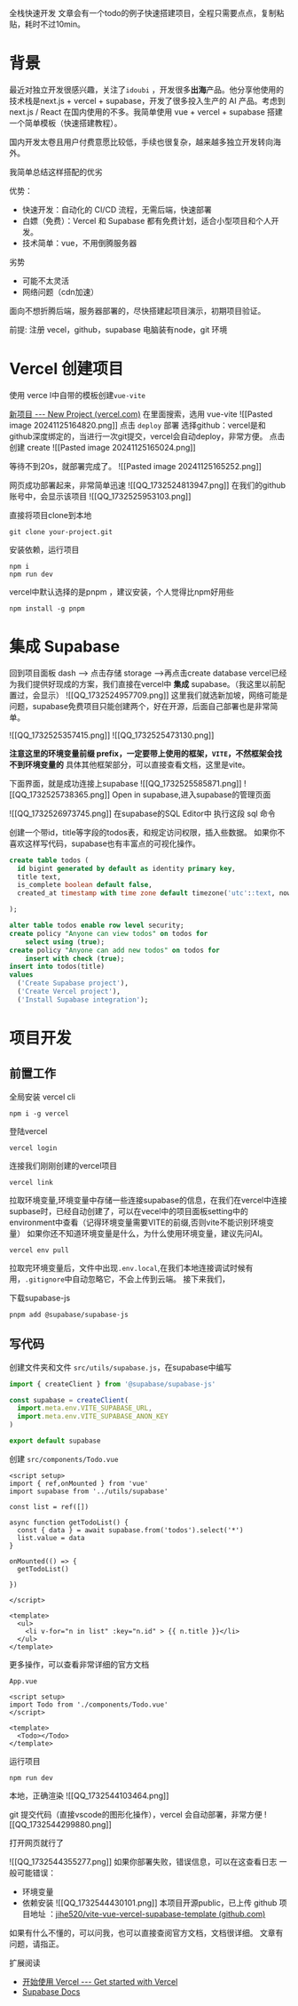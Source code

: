 
全栈快速开发
文章会有一个todo的例子快速搭建项目，全程只需要点点，复制粘贴，耗时不过10min。

# 背景

最近对独立开发很感兴趣，关注了`idoubi` ，开发很多**出海**产品。他分享他使用的技术栈是next.js + vercel + supabase，开发了很多投入生产的 AI 产品。考虑到 next.js / React 在国内使用的不多。我简单使用 vue + vercel + supabase 搭建一个简单模板（快速搭建教程）。

国内开发太卷且用户付费意愿比较低，手续也很复杂，越来越多独立开发转向海外。

我简单总结这样搭配的优劣

优势：
- 快速开发：自动化的 CI/CD 流程，无需后端，快速部署
- 白嫖（免费）：Vercel 和 Supabase 都有免费计划，适合小型项目和个人开发。
- 技术简单：vue，不用倒腾服务器

劣势
- 可能不太灵活
- 网络问题（cdn加速）

面向不想折腾后端，服务器部署的，尽快搭建起项目演示，初期项目验证。

前提:
注册 vecel，github，supabase
电脑装有node，git 环境
# Vercel 创建项目

使用 verce l中自带的模板创建`vue-vite`

[新项目 --- New Project (vercel.com)](https://vercel.com/new)
在里面搜索，选用 vue-vite
![[Pasted image 20241125164820.png]]
点击 `deploy` 部署
选择github：vercel是和github深度绑定的，当进行一次git提交，vercel会自动deploy，非常方便。
点击创建 create
![[Pasted image 20241125165024.png]]


等待不到20s，就部署完成了。
![[Pasted image 20241125165252.png]]

网页成功部署起来，非常简单迅速
![[QQ_1732524813947.png]]
在我们的github账号中，会显示该项目
![[QQ_1732525953103.png]]

直接将项目clone到本地
```shell
git clone your-project.git
```

安装依赖，运行项目
```shell
npm i 
npm run dev
```

vercel中默认选择的是pnpm ，建议安装，个人觉得比npm好用些
```shell
npm install -g pnpm
```


# 集成 Supabase


回到项目面板 dash --> 点击存储 storage -->再点击create database
vercel已经为我们提供好现成的方案，我们直接在vercel中 **集成**  supabase。（我这里以前配置过，会显示）
![[QQ_1732524957709.png]]
这里我们就选新加坡，网络可能是问题，supabase免费项目只能创建两个，好在开源，后面自己部署也是非常简单。

![[QQ_1732525357415.png]]
![[QQ_1732525473130.png]]

**注意这里的环境变量前缀 prefix，一定要带上使用的框架，`VITE`，不然框架会找不到环境变量的**
具体其他框架部分，可以直接查看文档，这里是vite。



下面界面，就是成功连接上supabase
![[QQ_1732525585871.png]]
![[QQ_1732525738365.png]]
Open in supabase,进入supabase的管理页面

![[QQ_1732526973745.png]]
在supabase的SQL Editor中 执行这段 sql 命令

创建一个带id，title等字段的todos表，和规定访问权限，插入些数据。
如果你不喜欢这样写代码，supabase也有丰富点的可视化操作。
```sql
create table todos (
  id bigint generated by default as identity primary key,
  title text,
  is_complete boolean default false,
  created_at timestamp with time zone default timezone('utc'::text, now()) not null

);

alter table todos enable row level security;
create policy "Anyone can view todos" on todos for
    select using (true);
create policy "Anyone can add new todos" on todos for
    insert with check (true);
insert into todos(title)
values
  ('Create Supabase project'),
  ('Create Vercel project'),
  ('Install Supabase integration');
```


# 项目开发

## 前置工作

全局安装 vercel cli
```shell
npm i -g vercel
```

登陆vercel
```shell
vercel login
```

连接我们刚刚创建的vercel项目
```shell
vercel link
```

拉取环境变量,环境变量中存储一些连接supabase的信息，在我们在vercel中连接supbase时，已经自动创建了，可以在vecel中的项目面板setting中的environment中查看（记得环境变量需要VITE的前缀,否则vite不能识别环境变量）
如果你还不知道环境变量是什么，为什么使用环境变量，建议先问AI。

```shell
vercel env pull
```

拉取完环境变量后，文件中出现`.env.local`,在我们本地连接调试时候有用，`.gitignore`中自动忽略它，不会上传到云端。
接下来我们，

下载supabase-js
```shell
pnpm add @supabase/supabase-js
```


## 写代码

创建文件夹和文件 `src/utils/supabase.js`，在supabase中编写
```js
import { createClient } from '@supabase/supabase-js'

const supabase = createClient(
  import.meta.env.VITE_SUPABASE_URL,
  import.meta.env.VITE_SUPABASE_ANON_KEY
)

export default supabase
```

创建 `src/components/Todo.vue`
```vue
<script setup>
import { ref,onMounted } from 'vue'
import supabase from '../utils/supabase'

const list = ref([])

async function getTodoList() {
  const { data } = await supabase.from('todos').select('*')
  list.value = data
}

onMounted(() => {
  getTodoList()

})

</script>
  
<template>
  <ul>
    <li v-for="n in list" :key="n.id" > {{ n.title }}</li>
  </ul>
</template>
```
更多操作，可以查看非常详细的官方文档

`App.vue`
```vue
<script setup>
import Todo from './components/Todo.vue'
</script>

<template>
  <Todo></Todo>
</template>
```

运行项目
```shell
npm run dev
```

本地，正确渲染
![[QQ_1732544103464.png]]

git 提交代码（直接vscode的图形化操作），vercel 会自动部署，非常方便
![[QQ_1732544299880.png]]

打开网页就行了

![[QQ_1732544355277.png]]
如果你部署失败，错误信息，可以在这查看日志
一般可能错误：
- 环境变量
- 依赖安装
![[QQ_1732544430101.png]]
本项目开源public，已上传 github
项目地址 ：[jihe520/vite-vue-vercel-supabase-template (github.com)](https://github.com/jihe520/vite-vue-vercel-supabase-template)

如果有什么不懂的，可以问我，也可以直接查阅官方文档，文档很详细。
文章有问题，请指正。


扩展阅读
- [开始使用 Vercel --- Get started with Vercel](https://vercel.com/docs/getting-started-with-vercel)
- [Supabase Docs](https://supabase.com/docs)
